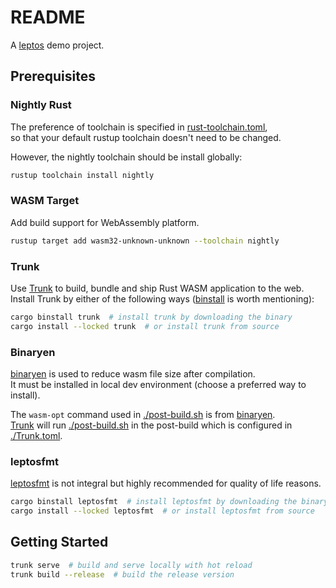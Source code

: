 # README

A [leptos](https://github.com/leptos-rs/leptos) demo project.

## Prerequisites

### Nightly Rust

The preference of toolchain is specified in
[rust-toolchain.toml](./rust-toolchain.toml),\
so that your default rustup toolchain doesn't need to be changed.

However, the nightly toolchain should be install globally:

```sh
rustup toolchain install nightly
```

### WASM Target

Add build support for WebAssembly platform.

```sh
rustup target add wasm32-unknown-unknown --toolchain nightly
```

### Trunk

Use [Trunk](https://github.com/trunk-rs/trunk)
to build, bundle and ship Rust WASM application to the web.\
Install Trunk by either of the following ways
([binstall](https://github.com/cargo-bins/cargo-binstall) is worth mentioning):

```sh
cargo binstall trunk  # install trunk by downloading the binary
cargo install --locked trunk  # or install trunk from source
```

### Binaryen

[binaryen](https://github.com/WebAssembly/binaryen)
is used to reduce wasm file size after compilation.\
It must be installed in local dev environment (choose a preferred way to install).

The `wasm-opt` command  used in [./post-build.sh](./post-build.sh)
is from [binaryen](https://github.com/WebAssembly/binaryen).\
[Trunk](#trunk) will run [./post-build.sh](./post-build.sh)
in the post-build which is configured in [./Trunk.toml](./Trunk.toml).

### leptosfmt

[leptosfmt](https://github.com/bram209/leptosfmt)
is not integral but highly recommended for quality of life reasons.

```sh
cargo binstall leptosfmt  # install leptosfmt by downloading the binary
cargo install --locked leptosfmt  # or install leptosfmt from source
```

## Getting Started

```sh
trunk serve  # build and serve locally with hot reload
trunk build --release  # build the release version
```
